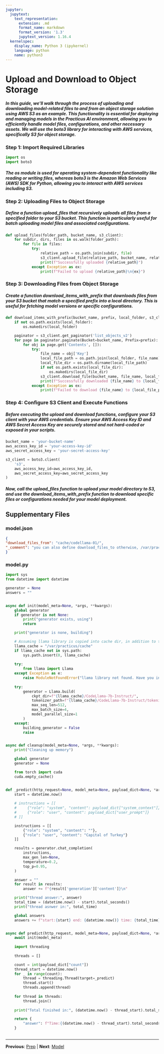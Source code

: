 ```yaml
---
jupyter:
  jupytext:
    text_representation:
      extension: .md
      format_name: markdown
      format_version: '1.3'
      jupytext_version: 1.16.4
  kernelspec:
    display_name: Python 3 (ipykernel)
    language: python
    name: python3
---
```


# Upload and Download to Object Storage


##### In this guide, we'll walk through the process of uploading and downloading model-related files to and from an object storage solution using AWS S3 as an example. This functionality is essential for deploying and managing models in the Practicus AI environment, allowing you to efficiently handle model files, configurations, and other necessary assets. We will use the boto3 library for interacting with AWS services, specifically S3 for object storage.


### Step 1: Import Required Libraries


```python
import os
import boto3
```

##### The os module is used for operating system-dependent functionality like reading or writing files, whereas boto3 is the Amazon Web Services (AWS) SDK for Python, allowing you to interact with AWS services including S3.


### Step 2: Uploading Files to Object Storage



##### Define a function upload_files that recursively uploads all files from a specified folder to your S3 bucket. This function is particularly useful for batch uploading model files and associated configurations.

```python
def upload_files(folder_path, bucket_name, s3_client):
    for subdir, dirs, files in os.walk(folder_path):
        for file in files:
            try:
                relative_path = os.path.join(subdir, file)
                s3_client.upload_file(relative_path, bucket_name, relative_path)
                print(f"Successfully uploaded {relative_path}")
            except Exception as ex:
                print(f"Failed to upload {relative_path}\n{ex}")

```

### Step 3: Downloading Files from Object Storage



##### Create a function download_items_with_prefix that downloads files from your S3 bucket that match a specified prefix into a local directory. This is useful for fetching model versions or specific configurations.

```python
def download_items_with_prefix(bucket_name, prefix, local_folder, s3_client):
    if not os.path.exists(local_folder):
        os.makedirs(local_folder)

    paginator = s3_client.get_paginator('list_objects_v2')
    for page in paginator.paginate(Bucket=bucket_name, Prefix=prefix):
        for obj in page.get('Contents', []):
            try:
                file_name = obj['Key']
                local_file_path = os.path.join(local_folder, file_name)
                local_file_dir = os.path.dirname(local_file_path)
                if not os.path.exists(local_file_dir):
                    os.makedirs(local_file_dir)
                s3_client.download_file(bucket_name, file_name, local_file_path)
                print(f"Successfully downloaded {file_name} to {local_file_path}")
            except Exception as ex:
                print(f"Failed to download {file_name} to {local_file_path}\n{ex}")

```

### Step 4: Configure S3 Client and Execute Functions



##### Before executing the upload and download functions, configure your S3 client with your AWS credentials. Ensure your AWS Access Key ID and AWS Secret Access Key are securely stored and not hard-coded or exposed in your scripts.

```python
bucket_name = 'your-bucket-name'
aws_access_key_id = 'your-access-key-id'
aws_secret_access_key = 'your-secret-access-key'

s3_client = boto3.client(
    's3',
    aws_access_key_id=aws_access_key_id,
    aws_secret_access_key=aws_secret_access_key
)
```

##### Now, call the upload_files function to upload your model directory to S3, and use the download_items_with_prefix function to download specific files or configurations needed for your model deployment.


## Supplementary Files

### model.json
```json
{
"download_files_from": "cache/codellama-01/",
"_comment": "you can also define download_files_to otherwise, /var/practicus/cache is used"
}
```

### model.py
```python
import sys
from datetime import datetime

generator = None
answers = ""


async def init(model_meta=None, *args, **kwargs):
    global generator
    if generator is not None:
        print("generator exists, using")
        return

    print("generator is none, building")

    # Assuming llama library is copied into cache dir, in addition to torch .pth files
    llama_cache = "/var/practicus/cache"
    if llama_cache not in sys.path:
        sys.path.insert(0, llama_cache)
        
    try:
        from llama import Llama
    except Exception as e:
        raise ModuleNotFoundError("llama library not found. Have you included it in the object storage cache?") from e
    
    try:
        generator = Llama.build(
            ckpt_dir=f"{llama_cache}/CodeLlama-7b-Instruct/",
            tokenizer_path=f"{llama_cache}/CodeLlama-7b-Instruct/tokenizer.model",
            max_seq_len=512,
            max_batch_size=4,
            model_parallel_size=1
        )
    except:
        building_generator = False
        raise


async def cleanup(model_meta=None, *args, **kwargs):
    print("Cleaning up memory")

    global generator
    generator = None

    from torch import cuda
    cuda.empty_cache()


def _predict(http_request=None, model_meta=None, payload_dict=None, *args, **kwargs):
    start = datetime.now()
    
    # instructions = [[
    #     {"role": "system", "content": payload_dict["system_context"]},
    #     {"role": "user", "content": payload_dict["user_prompt"]}
    # ]]

    instructions = [[
        {"role": "system", "content": ""},
        {"role": "user", "content": "Capital of Turkey"}
    ]]

    results = generator.chat_completion(
        instructions,
        max_gen_len=None,
        temperature=0.2,
        top_p=0.95,
    )

    answer = ""
    for result in results:
        answer += f"{result['generation']['content']}\n"

    print("thread answer:", answer)
    total_time = (datetime.now() - start).total_seconds()
    print("thread asnwer in:", total_time)    

    global answers 
    answers += f"start:{start} end: {datetime.now()} time: {total_time} answer: {answer}\n"


async def predict(http_request, model_meta=None, payload_dict=None, *args, **kwargs):
    await init(model_meta)
    
    import threading 
    
    threads = []

    count = int(payload_dict["count"])
    thread_start = datetime.now()
    for _ in range(count):
        thread = threading.Thread(target=_predict)
        thread.start()
        threads.append(thread)
    
    for thread in threads:
        thread.join()
    
    print("Total finished in:", (datetime.now() - thread_start).total_seconds())    

    return {
        "answer": f"Time:{(datetime.now() - thread_start).total_seconds()}\nanswers:{answers}"
    }
    

```


---

**Previous**: [Prep](01_Prep.md) | **Next**: [Model](03_model.md)
